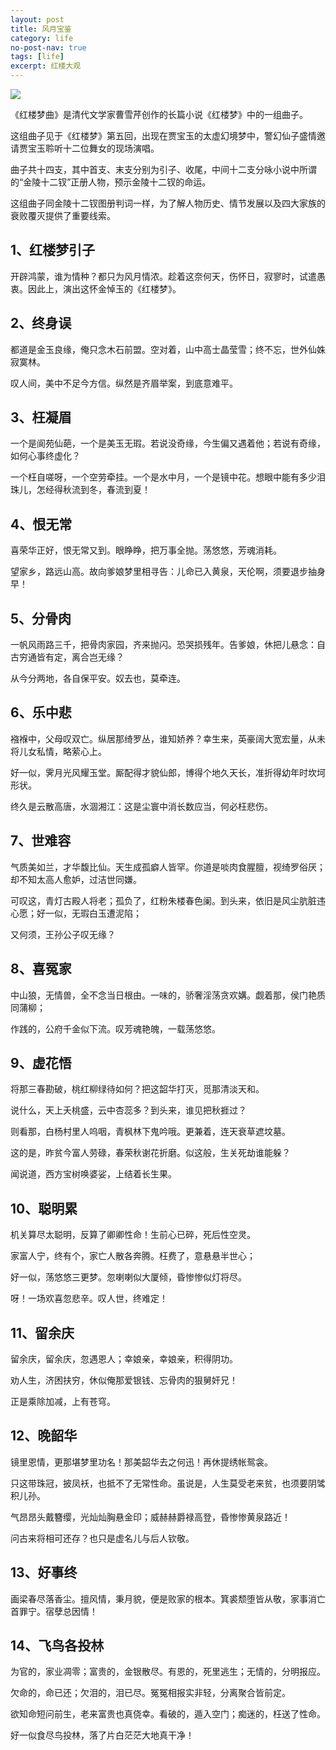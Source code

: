 ```yaml
---
layout: post
title: 风月宝鉴
category: life
no-post-nav: true
tags: [life]
excerpt: 红楼大观
---
```


![](https://bkimg.cdn.bcebos.com/pic/b151f8198618367abd54d00922738bd4b21ce501?x-bce-process=image/watermark,image_d2F0ZXIvYmFpa2UxMTY=,g_7,xp_5,yp_5) 

《红楼梦曲》是清代文学家曹雪芹创作的长篇小说《红楼梦》中的一组曲子。

这组曲子见于《红楼梦》第五回，出现在贾宝玉的太虚幻境梦中，警幻仙子盛情邀请贾宝玉聆听十二位舞女的现场演唱。

曲子共十四支，其中首支、末支分别为引子、收尾，中间十二支分咏小说中所谓的“金陵十二钗”正册人物，预示金陵十二钗的命运。

这组曲子同金陵十二钗图册判词一样，为了解人物历史、情节发展以及四大家族的衰败覆灭提供了重要线索。

## 1、红楼梦引子

开辟鸿蒙，谁为情种？都只为风月情浓。趁着这奈何天，伤怀日，寂寥时，试遣愚衷。因此上，演出这怀金悼玉的《红楼梦》。

## 2、终身误

都道是金玉良缘，俺只念木石前盟。空对着，山中高士晶莹雪；终不忘，世外仙姝寂寞林。

叹人间，美中不足今方信。纵然是齐眉举案，到底意难平。

## 3、枉凝眉

一个是阆苑仙葩，一个是美玉无瑕。若说没奇缘，今生偏又遇着他；若说有奇缘，如何心事终虚化？

一个枉自嗟呀，一个空劳牵挂。一个是水中月，一个是镜中花。想眼中能有多少泪珠儿，怎经得秋流到冬，春流到夏！

## 4、恨无常
喜荣华正好，恨无常又到。眼睁睁，把万事全抛。荡悠悠，芳魂消耗。

望家乡，路远山高。故向爹娘梦里相寻告：儿命已入黄泉，天伦啊，须要退步抽身早！

## 5、分骨肉

一帆风雨路三千，把骨肉家园，齐来抛闪。恐哭损残年。告爹娘，休把儿悬念：自古穷通皆有定，离合岂无缘？

从今分两地，各自保平安。奴去也，莫牵连。


## 6、乐中悲

襁褓中，父母叹双亡。纵居那绮罗丛，谁知娇养？幸生来，英豪阔大宽宏量，从未将儿女私情，略萦心上。

好一似，霁月光风耀玉堂。厮配得才貌仙郎，博得个地久天长，准折得幼年时坎坷形状。

终久是云散高唐，水涸湘江：这是尘寰中消长数应当，何必枉悲伤。

## 7、世难容

气质美如兰，才华馥比仙。天生成孤癖人皆罕。你道是啖肉食腥膻，视绮罗俗厌；却不知太高人愈妒，过洁世同嫌。

可叹这，青灯古殿人将老；孤负了，红粉朱楼春色阑。到头来，依旧是风尘肮脏违心愿；好一似，无瑕白玉遭泥陷；

又何须，王孙公子叹无缘？


## 8、喜冤家

中山狼，无情兽，全不念当日根由。一味的，骄奢淫荡贪欢媾。觑着那，侯门艳质同蒲柳；

作践的，公府千金似下流。叹芳魂艳魄，一载荡悠悠。

## 9、虚花悟

将那三春勘破，桃红柳绿待如何？把这韶华打灭，觅那清淡天和。

说什么，天上夭桃盛，云中杏蕊多？到头来，谁见把秋捱过？

则看那，白杨村里人呜咽，青枫林下鬼吟哦。更兼着，连天衰草遮坟墓。

这的是，昨贫今富人劳碌，春荣秋谢花折磨。似这般，生关死劫谁能躲？

闻说道，西方宝树唤婆娑，上结着长生果。


## 10、聪明累

机关算尽太聪明，反算了卿卿性命！生前心已碎，死后性空灵。

家富人宁，终有个，家亡人散各奔腾。枉费了，意悬悬半世心；

好一似，荡悠悠三更梦。忽喇喇似大厦倾，昏惨惨似灯将尽。

呀！一场欢喜忽悲辛。叹人世，终难定！

## 11、留余庆

留余庆，留余庆，忽遇恩人；幸娘亲，幸娘亲，积得阴功。

劝人生，济困扶穷，休似俺那爱银钱、忘骨肉的狠舅奸兄！

正是乘除加减，上有苍穹。


## 12、晚韶华

镜里恩情，更那堪梦里功名！那美韶华去之何迅！再休提绣帐鸳衾。

只这带珠冠，披凤袄，也抵不了无常性命。虽说是，人生莫受老来贫，也须要阴骘积儿孙。

气昂昂头戴簪缨，光灿灿胸悬金印；威赫赫爵禄高登，昏惨惨黄泉路近！

问古来将相可还存？也只是虚名儿与后人钦敬。

## 13、好事终

画梁春尽落香尘。擅风情，秉月貌，便是败家的根本。箕裘颓堕皆从敬，家事消亡首罪宁。宿孽总因情！

## 14、飞鸟各投林

为官的，家业凋零；富贵的，金银散尽。有恩的，死里逃生；无情的，分明报应。

欠命的，命已还；欠泪的，泪已尽。冤冤相报实非轻，分离聚合皆前定。

欲知命短问前生，老来富贵也真侥幸。看破的，遁入空门；痴迷的，枉送了性命。

好一似食尽鸟投林，落了片白茫茫大地真干净！
